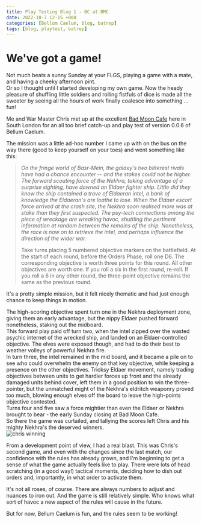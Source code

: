 ```yaml
---
title: Play Testing Blog 1 - BC at BMC
date: 2022-10-7 12-15 +000
categories: [Bellum Caelum, blog, batrep]
tags: [blog, playtest, batrep]
---
```


# We've got a game!
Not much beats a sunny Sunday at your FLGS, playing a game with a mate, and having a cheeky afternoon pint.  
Or so I thought until I started developing my own game. Now the heady pleasure of shuffling little soldiers and rolling fistfuls of dice is made all the sweeter by seeing all the hours of work finally coalesce into something ... fun!

Me and War Master Chris met up at the excellent [Bad Moon Cafe](https://www.badmooncafe.co.uk/) here in South London for an all too brief catch-up and play test of version 0.0.6 of Bellum Caelum.

The mission was a little ad-hoc number I came up with on the bus on the way there (good to keep yourself on your toes) and went something like this:

>*On the fringe world of Basr-Mein, the galaxy's two bitterest rivals have had a chance encounter -- and the stakes could not be higher. The forward scouting force of the Nekhra, taking advantage of a surprise sighting, have downed an Eldaer fighter ship. Little did they know the ship contained a trove of Eldaeran intel, a bank of knowledge the Eldaeran's are loathe to lose. When the Eldaer  escort force arrived at the crash site, the Nekhra soon realised more was at stake than they first suspected. The psy-tech connections among the piece of wreckage are wreaking havoc, shuttling the pertinent information at random between the remains of the ship. Nonetheless, the race is now on to retrieve the intel, and perhaps influence the direction of the wider war.*  
>
>Take turns placing 5 numbered objective markers on the battlefield. At the start of each round, before the Orders Phase, roll one D6. The corresponding objective is worth three points for this round. All other objectives are worth one. If you roll a six in the first round, re-roll. If you roll a 6 in any other round, the three-point objective remains the same as the previous round.

It's a pretty simple mission, but it felt nicely thematic and had just enough chance to keep things in motion.

The high-scoring objective spent turn one in the Nekhra deployment zone, giving them an early advantage, but the nippy Eldaer pushed forward nonetheless, staking out the midboard.  
This forward play paid off turn two, when the intel zipped over the wasted psychic internet of the wrecked ship, and landed on an Eldaer-controlled objective. The elves were exposed though, and had to do their best to weather volleys of powerful Nekhra fire.  
In turn three, the intel remained in the mid board, and it became a pile on to see who could overwhelm the enemy on that key objective, while keeping a presence on the other objectives. Tricksy Eldaer movement, namely trading objectives between units to get hardier forces up front and the already damaged units behind cover, left them in a good position to win the three-pointer, but the unmatched might of the Nekhra's eldritch weaponry proved too much, blowing enough elves off the board to leave the high-points objective contested.  
Turns four and five saw a force mightier than even the Eldaer or Nekhra brought to bear - the early Sunday closing at Bad Moon Cafe.  
So there the game was curtailed, and tallying the scores left Chris and his mighty Nekhra's the deserved winners.  
![chris winning](https://raw.githubusercontent.com/graigr/file-store/master/bellum-caelum/posts/20221009/chris.jpg)

From a development point of view, I had a real blast. This was Chris's second game, and even with the changes since the last match, our confidence with the rules has already grown, and I'm beginning to get a sense of what the game actually feels like to play. There were lots of head scratching (in a good way!) tactical moments, deciding how to dish out orders and, importantly, in what order to activate them.  

It's not all roses, of course. There are always numbers to adjust and nuances to iron out. And the game is still relatively simple. Who knows what sort of havoc a new aspect of the rules will cause in the future.  

But for now, Bellum Caelum is fun, and the rules seem to be working!
